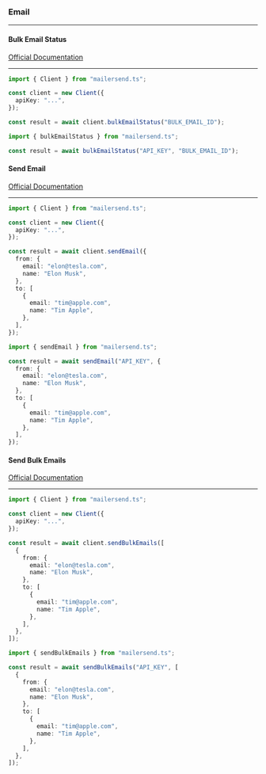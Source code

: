 ### Email

---

#### Bulk Email Status

[Official Documentation](https://developers.mailersend.com/api/v1/email.html#get-bulk-email-status)

---

```typescript
import { Client } from "mailersend.ts";

const client = new Client({
  apiKey: "...",
});

const result = await client.bulkEmailStatus("BULK_EMAIL_ID");
```

```typescript
import { bulkEmailStatus } from "mailersend.ts";

const result = await bulkEmailStatus("API_KEY", "BULK_EMAIL_ID");
```

#### Send Email

[Official Documentation](https://developers.mailersend.com/api/v1/email.html#send-an-email)

---

```typescript
import { Client } from "mailersend.ts";

const client = new Client({
  apiKey: "...",
});

const result = await client.sendEmail({
  from: {
    email: "elon@tesla.com",
    name: "Elon Musk",
  },
  to: [
    {
      email: "tim@apple.com",
      name: "Tim Apple",
    },
  ],
});
```

```typescript
import { sendEmail } from "mailersend.ts";

const result = await sendEmail("API_KEY", {
  from: {
    email: "elon@tesla.com",
    name: "Elon Musk",
  },
  to: [
    {
      email: "tim@apple.com",
      name: "Tim Apple",
    },
  ],
});
```

#### Send Bulk Emails

[Official Documentation](https://developers.mailersend.com/api/v1/email.html#send-bulk-emails)

---

```typescript
import { Client } from "mailersend.ts";

const client = new Client({
  apiKey: "...",
});

const result = await client.sendBulkEmails([
  {
    from: {
      email: "elon@tesla.com",
      name: "Elon Musk",
    },
    to: [
      {
        email: "tim@apple.com",
        name: "Tim Apple",
      },
    ],
  },
]);
```

```typescript
import { sendBulkEmails } from "mailersend.ts";

const result = await sendBulkEmails("API_KEY", [
  {
    from: {
      email: "elon@tesla.com",
      name: "Elon Musk",
    },
    to: [
      {
        email: "tim@apple.com",
        name: "Tim Apple",
      },
    ],
  },
]);
```
